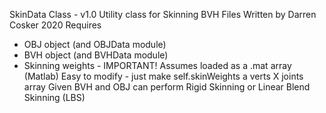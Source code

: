
SkinData Class - v1.0
Utility class for Skinning BVH Files
Written by Darren Cosker 2020
Requires
- OBJ object (and OBJData module)
- BVH object (and BVHData module)
- Skinning weights - IMPORTANT! Assumes loaded as a .mat array (Matlab)
    Easy to modify - just make self.skinWeights a verts X joints array
Given BVH and OBJ can perform Rigid Skinning or Linear Blend Skinning (LBS)
